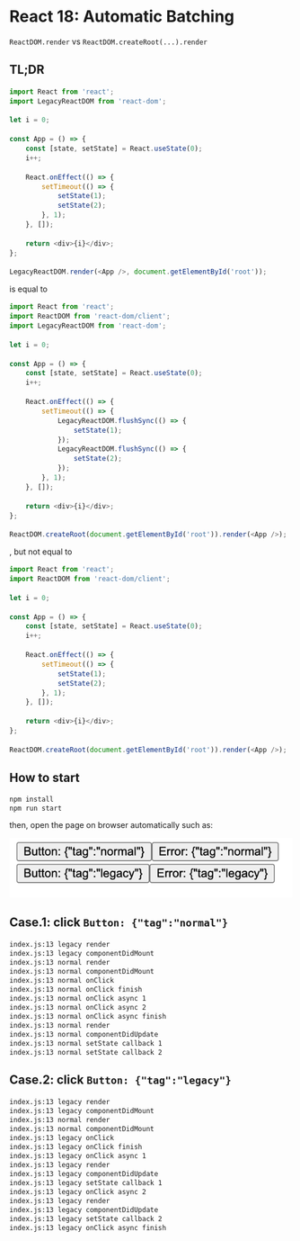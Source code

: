 # React 18: Automatic Batching

`ReactDOM.render` vs `ReactDOM.createRoot(...).render`

## TL;DR

```javascript
import React from 'react';
import LegacyReactDOM from 'react-dom';

let i = 0;

const App = () => {
    const [state, setState] = React.useState(0);
    i++;

    React.onEffect(() => {
        setTimeout(() => {
            setState(1);
            setState(2);
        }, 1);
    }, []);

    return <div>{i}</div>;
};

LegacyReactDOM.render(<App />, document.getElementById('root'));
```

is equal to

```javascript
import React from 'react';
import ReactDOM from 'react-dom/client';
import LegacyReactDOM from 'react-dom';

let i = 0;

const App = () => {
    const [state, setState] = React.useState(0);
    i++;

    React.onEffect(() => {
        setTimeout(() => {
            LegacyReactDOM.flushSync(() => {
                setState(1);
            });
            LegacyReactDOM.flushSync(() => {
                setState(2);
            });
        }, 1);
    }, []);

    return <div>{i}</div>;
};

ReactDOM.createRoot(document.getElementById('root')).render(<App />);
```

, but not equal to

```javascript
import React from 'react';
import ReactDOM from 'react-dom/client';

let i = 0;

const App = () => {
    const [state, setState] = React.useState(0);
    i++;

    React.onEffect(() => {
        setTimeout(() => {
            setState(1);
            setState(2);
        }, 1);
    }, []);

    return <div>{i}</div>;
};

ReactDOM.createRoot(document.getElementById('root')).render(<App />);
```

## How to start

```
npm install
npm run start
```

then, open the page on browser automatically such as:

![](./public/example-screenshot.png)

## Case.1: click `Button: {"tag":"normal"}`

```
index.js:13 legacy render
index.js:13 legacy componentDidMount
index.js:13 normal render
index.js:13 normal componentDidMount
index.js:13 normal onClick
index.js:13 normal onClick finish
index.js:13 normal onClick async 1
index.js:13 normal onClick async 2
index.js:13 normal onClick async finish
index.js:13 normal render
index.js:13 normal componentDidUpdate
index.js:13 normal setState callback 1
index.js:13 normal setState callback 2
```

## Case.2: click `Button: {"tag":"legacy"}`

```
index.js:13 legacy render
index.js:13 legacy componentDidMount
index.js:13 normal render
index.js:13 normal componentDidMount
index.js:13 legacy onClick
index.js:13 legacy onClick finish
index.js:13 legacy onClick async 1
index.js:13 legacy render
index.js:13 legacy componentDidUpdate
index.js:13 legacy setState callback 1
index.js:13 legacy onClick async 2
index.js:13 legacy render
index.js:13 legacy componentDidUpdate
index.js:13 legacy setState callback 2
index.js:13 legacy onClick async finish
```
